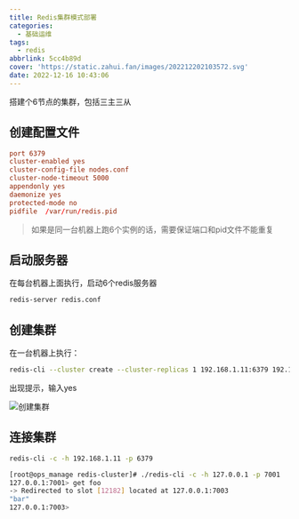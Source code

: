 ```yaml
---
title: Redis集群模式部署
categories:
  - 基础运维
tags:
  - redis
abbrlink: 5cc4b89d
cover: 'https://static.zahui.fan/images/202212202103572.svg'
date: 2022-12-16 10:43:06
---
```


搭建个6节点的集群，包括三主三从

## 创建配置文件

```conf
port 6379
cluster-enabled yes
cluster-config-file nodes.conf
cluster-node-timeout 5000
appendonly yes
daemonize yes
protected-mode no
pidfile  /var/run/redis.pid
```

> 如果是同一台机器上跑6个实例的话，需要保证端口和pid文件不能重复

## 启动服务器

在每台机器上面执行，启动6个redis服务器

```bash
redis-server redis.conf
```

## 创建集群

在一台机器上执行：

```bash
redis-cli --cluster create --cluster-replicas 1 192.168.1.11:6379 192.168.1.12:6379 192.168.1.13:6379 192.168.1.14:6379 192.168.1.15:6379 192.168.1.16:6379
```

出现提示，输入yes

![创建集群](https://static.zahui.fan/images/202212161407297.png)

## 连接集群

```bash
redis-cli -c -h 192.168.1.11 -p 6379
```

```bash
[root@ops_manage redis-cluster]# ./redis-cli -c -h 127.0.0.1 -p 7001
127.0.0.1:7001> get foo
-> Redirected to slot [12182] located at 127.0.0.1:7003
"bar"
127.0.0.1:7003>
```
